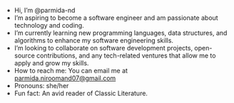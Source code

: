 -  Hi, I’m @parmida-nd
-  I’m aspiring to become a software engineer and am passionate about technology and coding.
-  I’m currently learning new programming languages, data structures, and algorithms to enhance my software engineering skills.
-  I’m looking to collaborate on software development projects, open-source contributions, and any tech-related ventures that allow me to apply and grow my skills.
-  How to reach me: You can email me at parmida.niroomand07@gmail.com 
-  Pronouns: she/her
-  Fun fact: An avid reader of Classic Literature.
